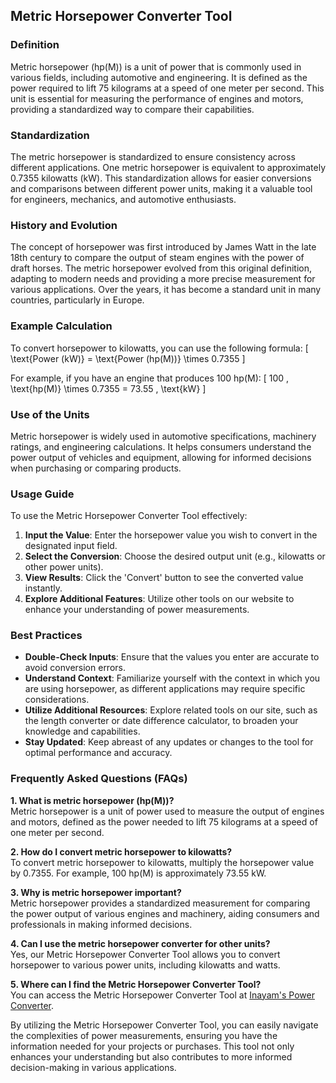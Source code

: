 ## Metric Horsepower Converter Tool

### Definition
Metric horsepower (hp(M)) is a unit of power that is commonly used in various fields, including automotive and engineering. It is defined as the power required to lift 75 kilograms at a speed of one meter per second. This unit is essential for measuring the performance of engines and motors, providing a standardized way to compare their capabilities.

### Standardization
The metric horsepower is standardized to ensure consistency across different applications. One metric horsepower is equivalent to approximately 0.7355 kilowatts (kW). This standardization allows for easier conversions and comparisons between different power units, making it a valuable tool for engineers, mechanics, and automotive enthusiasts.

### History and Evolution
The concept of horsepower was first introduced by James Watt in the late 18th century to compare the output of steam engines with the power of draft horses. The metric horsepower evolved from this original definition, adapting to modern needs and providing a more precise measurement for various applications. Over the years, it has become a standard unit in many countries, particularly in Europe.

### Example Calculation
To convert horsepower to kilowatts, you can use the following formula:
\[ \text{Power (kW)} = \text{Power (hp(M))} \times 0.7355 \]

For example, if you have an engine that produces 100 hp(M):
\[ 100 \, \text{hp(M)} \times 0.7355 = 73.55 \, \text{kW} \]

### Use of the Units
Metric horsepower is widely used in automotive specifications, machinery ratings, and engineering calculations. It helps consumers understand the power output of vehicles and equipment, allowing for informed decisions when purchasing or comparing products.

### Usage Guide
To use the Metric Horsepower Converter Tool effectively:
1. **Input the Value**: Enter the horsepower value you wish to convert in the designated input field.
2. **Select the Conversion**: Choose the desired output unit (e.g., kilowatts or other power units).
3. **View Results**: Click the 'Convert' button to see the converted value instantly.
4. **Explore Additional Features**: Utilize other tools on our website to enhance your understanding of power measurements.

### Best Practices
- **Double-Check Inputs**: Ensure that the values you enter are accurate to avoid conversion errors.
- **Understand Context**: Familiarize yourself with the context in which you are using horsepower, as different applications may require specific considerations.
- **Utilize Additional Resources**: Explore related tools on our site, such as the length converter or date difference calculator, to broaden your knowledge and capabilities.
- **Stay Updated**: Keep abreast of any updates or changes to the tool for optimal performance and accuracy.

### Frequently Asked Questions (FAQs)

**1. What is metric horsepower (hp(M))?**  
Metric horsepower is a unit of power used to measure the output of engines and motors, defined as the power needed to lift 75 kilograms at a speed of one meter per second.

**2. How do I convert metric horsepower to kilowatts?**  
To convert metric horsepower to kilowatts, multiply the horsepower value by 0.7355. For example, 100 hp(M) is approximately 73.55 kW.

**3. Why is metric horsepower important?**  
Metric horsepower provides a standardized measurement for comparing the power output of various engines and machinery, aiding consumers and professionals in making informed decisions.

**4. Can I use the metric horsepower converter for other units?**  
Yes, our Metric Horsepower Converter Tool allows you to convert horsepower to various power units, including kilowatts and watts.

**5. Where can I find the Metric Horsepower Converter Tool?**  
You can access the Metric Horsepower Converter Tool at [Inayam's Power Converter](https://www.inayam.co/unit-converter/power).

By utilizing the Metric Horsepower Converter Tool, you can easily navigate the complexities of power measurements, ensuring you have the information needed for your projects or purchases. This tool not only enhances your understanding but also contributes to more informed decision-making in various applications.